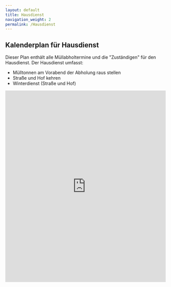 ```yaml
---
layout: default
title: Hausdienst
navigation_weight: 2
permalink: /Hausdienst
---
```

## Kalenderplan für Hausdienst

Dieser Plan enthält alle Müllabholtermine und die "Zuständigen" für den Hausdienst. Der Hausdienst umfasst:

* Mülltonnen am Vorabend der Abholung raus stellen
* Straße und Hof kehren
* Winterdienst (Straße und Hof)

<iframe src="https://calendar.google.com/calendar/embed?src=udvosaunpbn35qgkj72dg06vj0%40group.calendar.google.com&ctz=Europe%2FBerlin" style="border: 0" frameborder="0" scrolling="no" width="100%" height="600px"></iframe>
